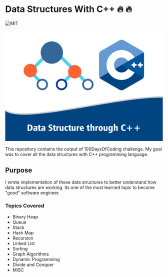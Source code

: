 # Data Structures With C++ :fire: :fire:

![MIT](https://img.shields.io/github/license/mashape/apistatus.svg)

![](images/DataStructures.jpg)

This repository contains the output of 100DaysOfCoding challenge. My goal was to cover all the data structures with C++ programming language.
## Purpose

I wrote implementation of these data structures to better understand
how data structures are working. Its one of the must learned topic to become "good" software engineer.


### Topics Covered
* Binary Heap
* Queue
* Stack
* Hash Map
* Recursion
* Linked List
* Sorting
* Graph Algorithms
* Dynamic Programming
* Divide and Conquer
* MISC



